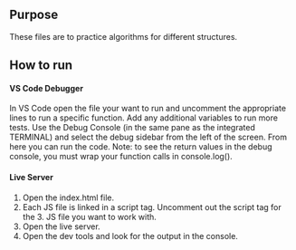 ## Purpose
These files are to practice algorithms for different structures.

## How to run
#### VS Code Debugger
In VS Code open the file your want to run and uncomment the appropriate lines to run a specific function. Add any additional variables to run more tests. Use the Debug Console (in the same pane as the integrated TERMINAL) and select the debug sidebar from the left of the screen. From here you can run the code. Note: to see the return values in the debug console, you must wrap your function calls in console.log().

#### Live Server
1. Open the index.html file.
2. Each JS file is linked in a script tag. Uncomment out the script tag for the 3. JS file you want to work with. 
4. Open the live server.
5. Open the dev tools and look for the output in the console.